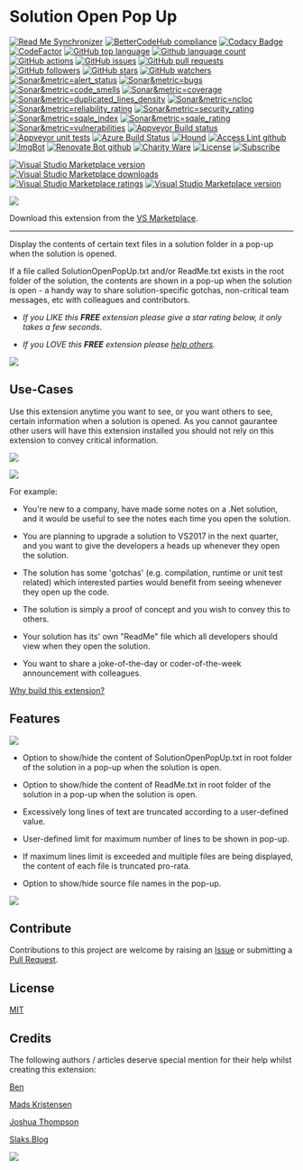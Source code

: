 [AppVeyorProjectUrl]: https://ci.appveyor.com/project/GregTrevellick/solutionopenpopup
[AppVeyorProjectBuildStatusBadgeSvg]: https://ci.appveyor.com/api/projects/status/ap87wkdaam6jkgui?svg=true
[GitHubRepoURL]: https://github.com/GregTrevellick/SolutionOpenPopUp
[GitHubRepoIssuesURL]: https://github.com/GregTrevellick/SolutionOpenPopUp/issues
[GitHubRepoPullRequestsURL]: https://github.com/GregTrevellick/SolutionOpenPopUp/pulls
[VersionNumberBadgeURL]: https://vsmarketplacebadge.apphb.com/version/GregTrevellick.SolutionOpenPopUp.svg
[VisualStudioURL]: https://www.visualstudio.com/
[VSMarketplaceUrl]: https://marketplace.visualstudio.com/items?itemName=GregTrevellick.SolutionOpenPopUp
[VSMarketplaceReviewsUrl]: https://marketplace.visualstudio.com/items?itemName=GregTrevellick.SolutionOpenPopUp#review-details
[CharityWareURL]: https://github.com/GregTrevellick/MiscellaneousArtefacts/wiki/Charity-Ware
[WhyURL]: https://github.com/GregTrevellick/MiscellaneousArtefacts/wiki/Why

# Solution Open Pop Up

<!--BadgesSTART-->
<!-- Powered by https://github.com/GregTrevellick/ReadMeSynchronizer -->
[![Read Me Synchronizer](https://img.shields.io/badge/-powered%20by%20ReadMeSynchronizer-brightgreen.svg)](https://github.com/GregTrevellick/ReadMeSynchronizer)
[![BetterCodeHub compliance](https://bettercodehub.com/edge/badge/GregTrevellick/SolutionOpenPopUp?branch=master)](https://bettercodehub.com/results/GregTrevellick/SolutionOpenPopUp)
[![Codacy Badge](https://api.codacy.com/project/badge/Grade/23dfefe3b5014fd8b8462b47a3f38c1c)](https://www.codacy.com/project/gtrevellick/SolutionOpenPopUp/dashboard?utm_source=github.com&amp;utm_medium=referral&amp;utm_content=GregTrevellick/SolutionOpenPopUp&amp;utm_campaign=Badge_Grade_Dashboard)
 [![CodeFactor](https://www.codefactor.io/repository/github/GregTrevellick/SolutionOpenPopUp/badge)](https://www.codefactor.io/repository/github/GregTrevellick/SolutionOpenPopUp)
    [![GitHub top language](https://img.shields.io/github/languages/top/GregTrevellick/SolutionOpenPopUp.svg)](https://github.com/GregTrevellick/SolutionOpenPopUp)
[![Github language count](https://img.shields.io/github/languages/count/GregTrevellick/SolutionOpenPopUp.svg)](https://github.com/GregTrevellick/SolutionOpenPopUp)
[![GitHub actions](https://github.com/GregTrevellick/SolutionOpenPopUp/workflows/.NET%20Core/badge.svg)](https://github.com/GregTrevellick/SolutionOpenPopUp/actions)
[![GitHub issues](https://img.shields.io/github/issues-raw/GregTrevellick/SolutionOpenPopUp.svg)](https://github.com/GregTrevellick/SolutionOpenPopUp/issues)
[![GitHub pull requests](https://img.shields.io/github/issues-pr-raw/GregTrevellick/SolutionOpenPopUp.svg)](https://github.com/GregTrevellick/SolutionOpenPopUp/pulls)
[![GitHub followers](https://img.shields.io/github/followers/GregTrevellick.svg)](https://github.com/GregTrevellick?tab=followers)
[![GitHub stars](https://img.shields.io/github/stars/GregTrevellick/SolutionOpenPopUp.svg)](https://github.com/GregTrevellick/SolutionOpenPopUp)
[![GitHub watchers](https://img.shields.io/github/watchers/GregTrevellick/SolutionOpenPopUp.svg)](https://github.com/GregTrevellick/SolutionOpenPopUp/watchers)
[![Sonar&metric=alert_status](https://sonarcloud.io/api/project_badges/measure?project=SolutionOpenPopUp&metric=alert_status)](https://sonarcloud.io/dashboard?id=SolutionOpenPopUp)
[![Sonar&metric=bugs](https://sonarcloud.io/api/project_badges/measure?project=SolutionOpenPopUp&metric=bugs)](https://sonarcloud.io/component_measures?id=SolutionOpenPopUp&metric=bugs)
[![Sonar&metric=code_smells](https://sonarcloud.io/api/project_badges/measure?project=SolutionOpenPopUp&metric=code_smells)](https://sonarcloud.io/component_measures?id=SolutionOpenPopUp&metric=code_smells)
[![Sonar&metric=coverage](https://sonarcloud.io/api/project_badges/measure?project=SolutionOpenPopUp&metric=coverage)](https://sonarcloud.io/component_measures?id=SolutionOpenPopUp&metric=Coverage)
[![Sonar&metric=duplicated_lines_density](https://sonarcloud.io/api/project_badges/measure?project=SolutionOpenPopUp&metric=duplicated_lines_density)](https://sonarcloud.io/component_measures?id=SolutionOpenPopUp&metric=duplicated_lines)
[![Sonar&metric=ncloc](https://sonarcloud.io/api/project_badges/measure?project=SolutionOpenPopUp&metric=ncloc)](https://sonarcloud.io/component_measures?id=SolutionOpenPopUp&metric=ncloc)
[![Sonar&metric=reliability_rating](https://sonarcloud.io/api/project_badges/measure?project=SolutionOpenPopUp&metric=reliability_rating)](https://sonarcloud.io/component_measures?id=SolutionOpenPopUp&metric=reliability_rating)
[![Sonar&metric=security_rating](https://sonarcloud.io/api/project_badges/measure?project=SolutionOpenPopUp&metric=security_rating)](https://sonarcloud.io/component_measures?id=SolutionOpenPopUp&metric=security_rating)
[![Sonar&metric=sqale_index](https://sonarcloud.io/api/project_badges/measure?project=SolutionOpenPopUp&metric=sqale_index)](https://sonarcloud.io/component_measures?id=SolutionOpenPopUp&metric=sqale_index)
[![Sonar&metric=sqale_rating](https://sonarcloud.io/api/project_badges/measure?project=SolutionOpenPopUp&metric=sqale_rating)](https://sonarcloud.io/component_measures?id=SolutionOpenPopUp&metric=sqale_rating)
[![Sonar&metric=vulnerabilities](https://sonarcloud.io/api/project_badges/measure?project=SolutionOpenPopUp&metric=vulnerabilities)](https://sonarcloud.io/component_measures?id=SolutionOpenPopUp&metric=vulnerabilities)
[![Appveyor Build status](https://ci.appveyor.com/api/projects/status/89c8gp1t0rua9fiw?svg=true)](https://ci.appveyor.com/project/GregTrevellick/SolutionOpenPopUp)
[![Appveyor unit tests](https://img.shields.io/appveyor/tests/GregTrevellick/SolutionOpenPopUp.svg)](https://ci.appveyor.com/project/GregTrevellick/SolutionOpenPopUp/build/tests)
[![Azure Build Status](https://gregtrevellick.visualstudio.com/SolutionOpenPopUp/_apis/build/status/SolutionOpenPopUp)](https://gregtrevellick.visualstudio.com/SolutionOpenPopUp/_build/latest?definitionId=20)
[![Hound](https://img.shields.io/badge/hound_ci-checked-brightgreen.svg)](https://houndci.com/)
[![Access Lint github](https://img.shields.io/badge/a11y-checked-brightgreen.svg)](https://www.accesslint.com)
[![ImgBot](https://img.shields.io/badge/images-optimized-brightgreen.svg)](https://imgbot.net/)
[![Renovate Bot github](https://img.shields.io/badge/renovatebot-checked-brightgreen.svg)](https://renovatebot.com/)
[![Charity Ware](https://img.shields.io/badge/charity%20ware-thank%20you-brightgreen.svg)](https://github.com/GregTrevellick/MiscellaneousArtefacts/wiki/Charity-Ware)
[![License](https://img.shields.io/github/license/gittools/gitlink.svg)](/LICENSE.txt)
[![Subscribe](https://img.shields.io/badge/subscribe%20to%20receive%20notificatons-grey.svg)](https://github.com/GregTrevellick/SolutionOpenPopUp/subscription)
 
[![Visual Studio Marketplace version](https://img.shields.io/badge/-SolutionOpenPopUp-%23e2165e.svg)](https://marketplace.visualstudio.com/items?itemName=GregTrevellick.SolutionOpenPopUp)
[![Visual Studio Marketplace downloads](https://vsmarketplacebadge.apphb.com/installs/GregTrevellick.SolutionOpenPopUp.svg)](https://marketplace.visualstudio.com/items?itemName=GregTrevellick.SolutionOpenPopUp)
[![Visual Studio Marketplace ratings](https://vsmarketplacebadge.apphb.com/rating/GregTrevellick.SolutionOpenPopUp.svg)](https://marketplace.visualstudio.com/items?itemName=GregTrevellick.SolutionOpenPopUp)
[![Visual Studio Marketplace version](https://vsmarketplacebadge.apphb.com/version/GregTrevellick.SolutionOpenPopUp.svg)](https://marketplace.visualstudio.com/items?itemName=GregTrevellick.SolutionOpenPopUp)



<!--BadgesEND-->

[![](SolutionOpenPopUp/Resources/VsixExtensionPreview_175x175.png)][VSMarketplaceUrl]

Download this extension from the [VS Marketplace][VSMarketplaceUrl].

---------------------------------------

<!--COPY START FOR VS GALLERY-->

Display the contents of certain text files in a solution folder in a pop-up when the solution is opened.

If a file called SolutionOpenPopUp.txt and/or ReadMe.txt exists in the root folder of the solution, the contents are shown in a pop-up when the solution is open - a handy way to share solution-specific gotchas, non-critical team messages, etc with colleagues and contributors. 

 - *If you LIKE this ***FREE*** extension please give a star rating below, it only takes a few seconds*.

 - *If you LOVE this ***FREE*** extension please [help others][CharityWareURL].*

![](SolutionOpenPopUp/Resources/ReadMe_AnimatedDemo.gif)


## Use-Cases

Use this extension anytime you want to see, or you want others to see, certain information when a solution is opened. As you cannot gaurantee other users will have this extension installed you should not rely on this extension to convey critical information.

![](SolutionOpenPopUp/Resources/ReadMeScreenShot_PopUpSolutionOpen.png)

![](SolutionOpenPopUp/Resources/ReadMeScreenShot_PopUpBasic.png)

For example:

 - You're new to a company, have made some notes on a .Net solution, and it would be useful to see the notes each time you open the solution.

 - You are planning to upgrade a solution to VS2017 in the next quarter, and you want to give the developers a heads up whenever they open the solution.

 - The solution has some 'gotchas' (e.g. compilation, runtime or unit test related) which interested parties would benefit from seeing whenever they open up the code.  

 - The solution is simply a proof of concept and you wish to convey this to others.
 
 - Your solution has its' own "ReadMe" file which all developers should view when they open the solution.
 
 - You want to share a joke-of-the-day or coder-of-the-week announcement with colleagues.

[Why build this extension?][WhyURL] 

## Features

![](SolutionOpenPopUp/Resources/ReadMeScreenShot_OptionsGeneral.png)

- Option to show/hide the content of SolutionOpenPopUp.txt in root folder of the solution in a pop-up when the solution is open.

- Option to show/hide the content of ReadMe.txt in root folder of the solution in a pop-up when the solution is open.

- Excessively long lines of text are truncated according to a user-defined value.

- User-defined limit for maximum number of lines to be shown in pop-up.

- If maximum lines limit is exceeded and multiple files are being displayed, the content of each file is truncated pro-rata.

- Option to show/hide source file names in the pop-up.

![](SolutionOpenPopUp/Resources/ReadMeScreenShot_PopUpWithFooter.png)

<!--COPY END FOR VS GALLERY-->

## Contribute

Contributions to this project are welcome by raising an [Issue][GitHubRepoIssuesURL] or submitting a [Pull Request][GitHubRepoPullRequestsURL].

## License

[MIT](/LICENSE.txt)

## Credits

The following authors / articles deserve special mention for their help whilst creating this extension:

[Ben](https://stackoverflow.com/questions/36035176/build-vs-2015-extension-on-build-server-without-vs-installed/43934701#43934701)

[Mads Kristensen](https://channel9.msdn.com/Events/Build/2016/B886)

[Joshua Thompson](http://schmalls.com/2015/01/19/adventures-in-visual-studio-extension-development-part-2)

[Slaks.Blog](http://blog.slaks.net/2013-11-10/extending-visual-studio-part-2-core-concepts/)

[![](./chart.png)][VSMarketplaceUrl]
